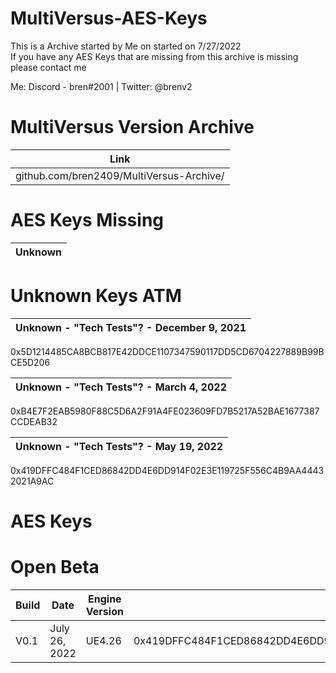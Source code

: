 # MultiVersus-AES-Keys

This is a Archive started by Me on started on 7/27/2022<br />
If you have any AES Keys that are missing from this archive is missing please contact me

Me: Discord - bren#2001 | Twitter: @brenv2<br />

# MultiVersus Version Archive
| Link |
|------|
| github.com/bren2409/MultiVersus-Archive/ |

# AES Keys Missing 

| Unknown |
|------------------------------|

# Unknown Keys ATM 

| Unknown - "Tech Tests"? - December 9, 2021 |
|------------------------------|
0x5D1214485CA8BCB817E42DDCE1107347590117DD5CD6704227889B99BCE5D206

| Unknown - "Tech Tests"? - March 4, 2022 |
|------------------------------|
0xB4E7F2EAB5980F88C5D6A2F91A4FE023609FD7B5217A52BAE1677387CCDEAB32

| Unknown - "Tech Tests"? - May 19, 2022 |
|------------------------------|
0x419DFFC484F1CED86842DD4E6DD914F02E3E119725F556C4B9AA44432021A9AC


# AES Keys

# Open Beta
| Build                  	 | Date          	 | Engine Version	    |		    Main Key             |
| ------------------------------ | --------------------- | ------------------------ | ------------------------------ |
| V0.1        	 |  July 26, 2022	   	 | UE4.26	    |		0x419DFFC484F1CED86842DD4E6DD914F02E3E119725F556C4B9AA44432021A9AC                                   |
